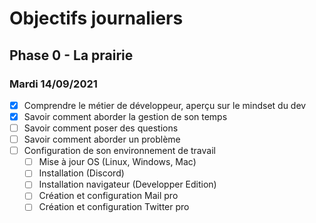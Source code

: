 # Objectifs journaliers

## Phase 0 - La prairie

### Mardi 14/09/2021


* [x] Comprendre le métier de développeur, aperçu sur le mindset du dev
* [x] Savoir comment aborder la gestion de son temps
* [ ] Savoir comment poser des questions
* [ ] Savoir comment aborder un problème
* [ ] Configuration de son environnement de travail
  * [ ] Mise à jour OS (Linux, Windows, Mac)
  * [ ] Installation (Discord)
  * [ ] Installation navigateur (Developper Edition)
  * [ ] Création et configuration Mail pro 
  * [ ] Création et configuration Twitter pro 
